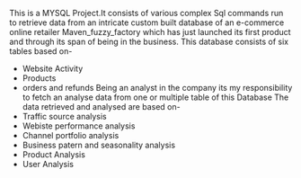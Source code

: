 This is a MYSQL Project.It consists of various complex Sql commands run to retrieve data from an intricate 
custom built database of an e-commerce online retailer Maven_fuzzy_factory which has just launched its
first product and through its span of being in the business. 
This database consists of six tables based on-
* Website Activity
* Products
* orders and refunds
Being an analyst in the company its my responsibility to fetch an analyse data from one or multiple table
of this Database
The data retrieved and analysed are based on-
* Traffic source analysis
* Webiste performance analysis
* Channel portfolio analysis
* Business patern and seasonality analysis
* Product Analysis  
* User Analysis
